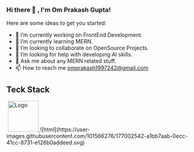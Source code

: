 ### Hi there 👋 , I'm Om Prakash Gupta!

<!-- 
**Omgupta12/Omgupta12** is a ✨ _special_ ✨ repository because its `README.md` (this file) appears on your GitHub profile. -->

Here are some ideas to get you started:

- 🔭 I’m currently working on FrontEnd Development.
- 🌱 I’m currently learning MERN.
- 👯 I’m looking to collaborate on OpenSource Projects.
- 🤔 I’m looking for help with developing AI skills.
- 💬 Ask me about any MERN related stuff.
- 📫 How to reach me omprakash1997242@gmail.com

## Teck Stack
<div>

<img scr="https://camo.githubusercontent.com/d63d473e728e20a286d22bb2226a7bf45a2b9ac6c72c59c0e61e9730bfe4168c/68747470733a2f2f696d672e736869656c64732e696f2f62616467652f48544d4c352d4533344632363f7374796c653d666f722d7468652d6261646765266c6f676f3d68746d6c35266c6f676f436f6c6f723d7768697465" >
  </div>
<img scr="https://github.com/Omgupta12/Omgupta12/issues/1#issue-1292051967" >
 <a href="https://github.com/github_username/repo_name">
    <img src="images/logo.png" alt="Logo" width="80" height="80">
  </a>
![html](https://user-images.githubusercontent.com/101566276/177002542-a1bb7aab-0ecc-41cc-8731-e126b0addeed.svg)
